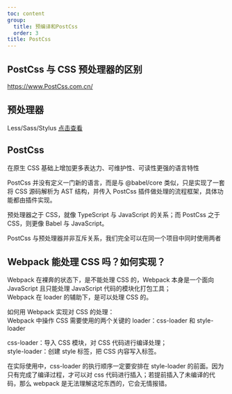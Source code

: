 ```yaml
---
toc: content
group:
  title: 预编译和PostCss
  order: 3
title: PostCss
---
```


## PostCss 与 CSS 预处理器的区别

https://www.PostCss.com.cn/

## 预处理器

Less/Sass/Stylus
[ 点击查看](/css/sass-less-stylus)

## PostCss

在原生 CSS 基础上增加更多表达力、可维护性、可读性更强的语言特性

PostCss 并没有定义一门新的语言，而是与 @babel/core 类似，只是实现了一套将 CSS 源码解析为 AST 结构，并传入 PostCss 插件做处理的流程框架，具体功能都由插件实现。

预处理器之于 CSS，就像 TypeScript 与 JavaScript 的关系；而 PostCss 之于 CSS，则更像 Babel 与 JavaScript。

PostCss 与预处理器并非互斥关系，我们完全可以在同一个项目中同时使用两者

## Webpack 能处理 CSS 吗？如何实现？

Webpack 在裸奔的状态下，是不能处理 CSS 的，Webpack 本身是一个面向 JavaScript 且只能处理 JavaScript 代码的模块化打包工具；  
Webpack 在 loader 的辅助下，是可以处理 CSS 的。

如何用 Webpack 实现对 CSS 的处理：  
Webpack 中操作 CSS 需要使用的两个关键的 loader：css-loader 和 style-loader

css-loader：导入 CSS 模块，对 CSS 代码进行编译处理；  
style-loader：创建 style 标签，把 CSS 内容写入标签。

在实际使用中，css-loader 的执行顺序一定要安排在 style-loader 的前面。因为只有完成了编译过程，才可以对 css 代码进行插入；若提前插入了未编译的代码，那么 webpack 是无法理解这坨东西的，它会无情报错。
